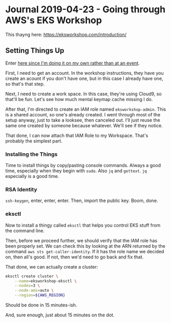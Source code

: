 Journal 2019-04-23 - Going through AWS's EKS Workshop
=====================================================

This thayng here: https://eksworkshop.com/introduction/



## Setting Things Up

Enter [here since I'm doing it on my own rather than at an event](https://eksworkshop.com/prerequisites/self_paced/).

First, I need to get an account.  In the workshop instructions, they have you create an acount if you don't have one, but in this case I already have one, so that's that step.

Next, I need to create a work space.  In this case, they're using Cloud9, so that'll be fun.  Let's see how much mental keymap cache missing I do.

After that, I'm directed to create an IAM role named `eksworkshop-admin`.  This is a shared account, so one's already created.  I went through most of the setup anyway, just to take a looksee, then canceled out.  I'll just reuse the same one created by someone because whatever.  We'll see if they notice.

That done, I can now attach that IAM Role to my Workspace.  That's probably the simplest part.


### Installing the Things

Time to install things by copy/pasting console commands.  Always a good time, especially when they begin with `sudo`.  Also `jq` and `gettext`.  `jq` especially is a good time.


### RSA Identity

`ssh-keygen`, enter, enter, enter.  Then, import the public key.  Boom, done.


### eksctl

Now to install a thingy called `eksctl` that helps you control EKS stuff from the command line.

Then, before we proceed further, we should verify that the IAM role has been properly set.  We can check this by looking at the ARN returned by the command `aws sts get-caller-identity`.  If it has the role name we decided on, then all's good.  If not, then we'd need to go back and fix that.

That done, we can actually create a cluster:

```sh
eksctl create cluster \
    --name=eksworkshop-eksctl \
    --nodes=3 \
    --node-ami=auto \
    --region=${AWS_REGION}
```

Should be done in 15 minutes-ish.

And, sure enough, just about 15 minutes on the dot.
